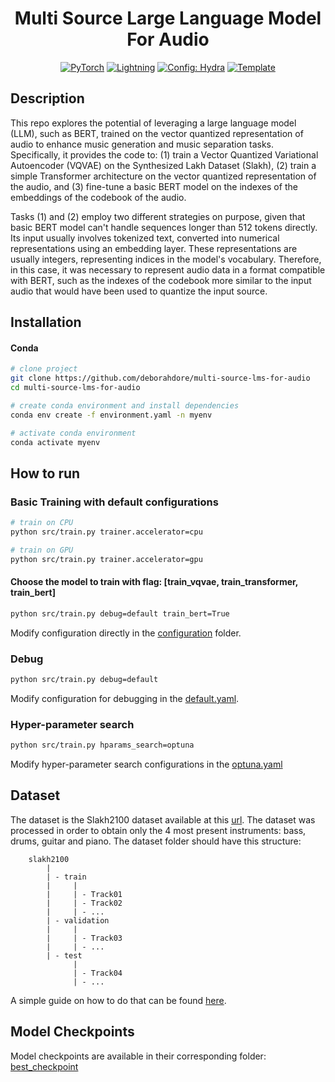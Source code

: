 <div align="center">

# Multi Source Large Language Model For Audio

<a href="https://pytorch.org/get-started/locally/"><img alt="PyTorch" src="https://img.shields.io/badge/PyTorch-ee4c2c?logo=pytorch&logoColor=white"></a>
<a href="https://pytorchlightning.ai/"><img alt="Lightning" src="https://img.shields.io/badge/-Lightning-792ee5?logo=pytorchlightning&logoColor=white"></a>
<a href="https://hydra.cc/"><img alt="Config: Hydra" src="https://img.shields.io/badge/Config-Hydra-89b8cd"></a>
<a href="https://github.com/ashleve/lightning-hydra-template"><img alt="Template" src="https://img.shields.io/badge/-Lightning--Hydra--Template-017F2F?style=flat&logo=github&labelColor=gray"></a><br>

</div>

## Description

This repo explores the potential of leveraging a large language model (LLM), such as BERT, trained on the vector
quantized representation of audio to enhance music generation and music separation tasks. Specifically, it provides the
code to: (1) train a Vector Quantized Variational Autoencoder (VQVAE) on the Synthesized Lakh Dataset (Slakh), (2) train
a simple Transformer architecture on the vector quantized representation of the audio, and (3) fine-tune a basic BERT
model on the indexes of the embeddings of the codebook of the audio.

Tasks (1) and (2) employ two different strategies on purpose, given that basic BERT model can't handle sequences longer
than 512 tokens directly. Its input usually involves tokenized text, converted into numerical representations using an
embedding layer. These representations are usually integers, representing indices in the model's vocabulary. Therefore,
in this case, it was necessary to represent audio data in a format compatible with BERT, such as the indexes of the
codebook more similar to the input audio that would have been used to quantize the input source.

## Installation

#### Conda

```bash
# clone project
git clone https://github.com/deborahdore/multi-source-lms-for-audio
cd multi-source-lms-for-audio

# create conda environment and install dependencies
conda env create -f environment.yaml -n myenv

# activate conda environment
conda activate myenv
```

## How to run

### Basic Training with default configurations

```bash
# train on CPU
python src/train.py trainer.accelerator=cpu

# train on GPU
python src/train.py trainer.accelerator=gpu
```

#### Choose the model to train with flag: **[train_vqvae, train_transformer, train_bert]**

```bash
python src/train.py debug=default train_bert=True
```

Modify configuration directly in the [configuration](configs) folder.

### Debug

```bash
python src/train.py debug=default
```

Modify configuration for debugging in the [default.yaml](configs%2Fdebug%2Fdefault.yaml).

### Hyper-parameter search

```bash
python src/train.py hparams_search=optuna
```

Modify hyper-parameter search configurations in the [optuna.yaml](configs%2Fhparams_search%2Foptuna.yaml)

## Dataset

The dataset is the Slakh2100 dataset available at this [url](https://zenodo.org/records/4603870).
The dataset was processed in order to obtain only the 4 most present instruments: bass, drums, guitar and piano.
The dataset folder should have this structure:

```
    slakh2100
        |
        | - train
        |     | 
        |     | - Track01
        |     | - Track02
        |     | - ...
        | - validation
        |     | 
        |     | - Track03
        |     | - ...
        | - test
              | 
              | - Track04
              | - ...
```

A simple guide on how to do that can be
found [here](https://github.com/gladia-research-group/multi-source-diffusion-models/tree/main/data).

## Model Checkpoints

Model checkpoints are available in their corresponding folder: [best_checkpoint](logs%2Fbest_checkpoint)